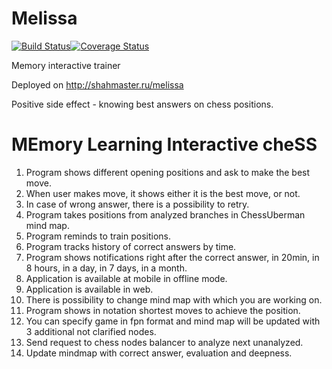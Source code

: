 Melissa
======
[![Build Status](https://travis-ci.org/Scorpibear/melissa.svg?branch=master)](https://travis-ci.org/Scorpibear/melissa)[![Coverage Status](https://coveralls.io/repos/github/Scorpibear/melissa/badge.svg?branch=master)](https://codecov.io/gh/scorpibear/melissa)

Memory interactive trainer

Deployed on http://shahmaster.ru/melissa

Positive side effect - knowing best answers on chess positions.

MEmory Learning Interactive cheSS 
======

1.	Program shows different opening positions and ask to make the best move.
2.	When user makes move, it shows either it is the best move, or not.
3.	In case of wrong answer, there is a possibility to retry.
4.	Program takes positions from analyzed branches in ChessUberman mind map.
5.	Program reminds to train positions.
6.	Program tracks history of correct answers by time.
7.	Program shows notifications right after the correct answer, in 20min, in 8 hours, in a day, in 7 days, in a month.
8.	Application is available at mobile in offline mode.
9.	Application is available in web.
10.	There is possibility to change mind map with which you are working on.
11.	Program shows in notation shortest moves to achieve the position.
12.	You can specify game in fpn format and mind map will be updated with 3 additional not clarified nodes.
13.	Send request to chess nodes balancer to analyze next unanalyzed.
14.	Update mindmap with correct answer, evaluation and deepness.